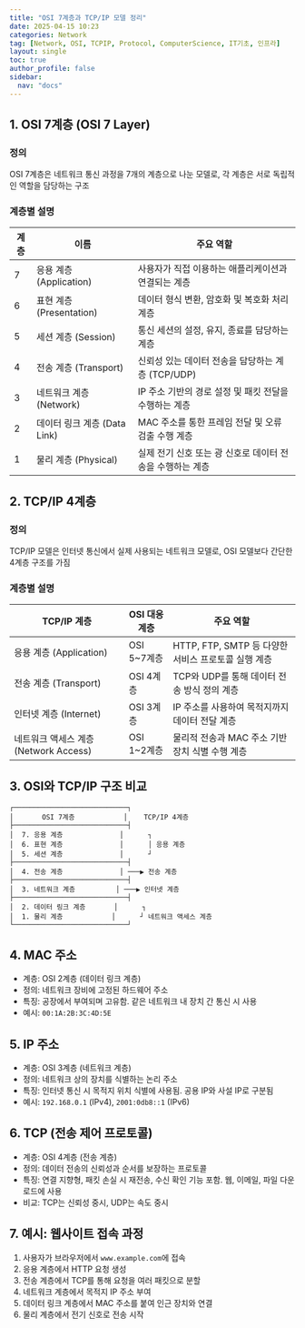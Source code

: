 ```yaml
---
title: "OSI 7계층과 TCP/IP 모델 정리"
date: 2025-04-15 10:23
categories: Network
tag: [Network, OSI, TCPIP, Protocol, ComputerScience, IT기초, 인프라]
layout: single
toc: true
author_profile: false
sidebar:
  nav: "docs"
---
```


## 1. OSI 7계층 (OSI 7 Layer)

### 정의

OSI 7계층은 네트워크 통신 과정을 7개의 계층으로 나눈 모델로, 각 계층은 서로 독립적인 역할을 담당하는 구조

### 계층별 설명

| 계층 | 이름                         | 주요 역할                                                 |
| ---- | ---------------------------- | --------------------------------------------------------- |
| 7    | 응용 계층 (Application)      | 사용자가 직접 이용하는 애플리케이션과 연결되는 계층       |
| 6    | 표현 계층 (Presentation)     | 데이터 형식 변환, 암호화 및 복호화 처리 계층              |
| 5    | 세션 계층 (Session)          | 통신 세션의 설정, 유지, 종료를 담당하는 계층              |
| 4    | 전송 계층 (Transport)        | 신뢰성 있는 데이터 전송을 담당하는 계층 (TCP/UDP)         |
| 3    | 네트워크 계층 (Network)      | IP 주소 기반의 경로 설정 및 패킷 전달을 수행하는 계층     |
| 2    | 데이터 링크 계층 (Data Link) | MAC 주소를 통한 프레임 전달 및 오류 검출 수행 계층        |
| 1    | 물리 계층 (Physical)         | 실제 전기 신호 또는 광 신호로 데이터 전송을 수행하는 계층 |

## 2. TCP/IP 4계층

### 정의

TCP/IP 모델은 인터넷 통신에서 실제 사용되는 네트워크 모델로, OSI 모델보다 간단한 4계층 구조를 가짐

### 계층별 설명

| TCP/IP 계층                           | OSI 대응 계층 | 주요 역할                                           |
| ------------------------------------- | ------------- | --------------------------------------------------- |
| 응용 계층 (Application)               | OSI 5~7계층   | HTTP, FTP, SMTP 등 다양한 서비스 프로토콜 실행 계층 |
| 전송 계층 (Transport)                 | OSI 4계층     | TCP와 UDP를 통해 데이터 전송 방식 정의 계층         |
| 인터넷 계층 (Internet)                | OSI 3계층     | IP 주소를 사용하여 목적지까지 데이터 전달 계층      |
| 네트워크 액세스 계층 (Network Access) | OSI 1~2계층   | 물리적 전송과 MAC 주소 기반 장치 식별 수행 계층     |

## 3. OSI와 TCP/IP 구조 비교

```
┌────────────────────────────┐
│       OSI 7계층            │    TCP/IP 4계층
├────────────────────────────┤
│  7. 응용 계층              │      ┐
│  6. 표현 계층              │      │ 응용 계층
│  5. 세션 계층              │      ┘
├────────────────────────────┤
│  4. 전송 계층              │ ───▶ 전송 계층
├────────────────────────────┤
│  3. 네트워크 계층          │ ───▶ 인터넷 계층
├────────────────────────────┤
│  2. 데이터 링크 계층       │      ┐
│  1. 물리 계층            │      ┘ 네트워크 액세스 계층
└────────────────────────────┘
```

## 4. MAC 주소

- 계층: OSI 2계층 (데이터 링크 계층)
- 정의: 네트워크 장비에 고정된 하드웨어 주소
- 특징: 공장에서 부여되며 고유함. 같은 네트워크 내 장치 간 통신 시 사용
- 예시: `00:1A:2B:3C:4D:5E`

## 5. IP 주소

- 계층: OSI 3계층 (네트워크 계층)
- 정의: 네트워크 상의 장치를 식별하는 논리 주소
- 특징: 인터넷 통신 시 목적지 위치 식별에 사용됨. 공용 IP와 사설 IP로 구분됨
- 예시: `192.168.0.1` (IPv4), `2001:0db8::1` (IPv6)

## 6. TCP (전송 제어 프로토콜)

- 계층: OSI 4계층 (전송 계층)
- 정의: 데이터 전송의 신뢰성과 순서를 보장하는 프로토콜
- 특징: 연결 지향형, 패킷 손실 시 재전송, 수신 확인 기능 포함. 웹, 이메일, 파일 다운로드에 사용
- 비교: TCP는 신뢰성 중시, UDP는 속도 중시

## 7. 예시: 웹사이트 접속 과정

1. 사용자가 브라우저에서 `www.example.com`에 접속
2. 응용 계층에서 HTTP 요청 생성
3. 전송 계층에서 TCP를 통해 요청을 여러 패킷으로 분할
4. 네트워크 계층에서 목적지 IP 주소 부여
5. 데이터 링크 계층에서 MAC 주소를 붙여 인근 장치와 연결
6. 물리 계층에서 전기 신호로 전송 시작
